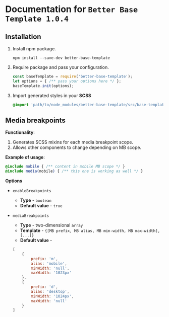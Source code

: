 # Documentation for `Better Base Template 1.0.4`

## Installation
 
1) Install npm package.
    ```
    npm install --save-dev better-base-template
    ```
    
2) Require package and pass your configuration.
    ```javascript
    const baseTemplate = require('better-base-template');
    let options = { /** pass your options here */ };
    baseTemplate.init(options);
    ```
    
3) Import generated styles in your **SCSS**

    ```scss
    @import 'path/to/node_modules/better-base-template/src/base-template'; 
    ```

## Media breakpoints

**Functionality**:
1) Generates SCSS mixins for each media breakpoint scope.
2) Allows other components to change depending on MB scope.

**Example of usage**:

```scss
@include mobile { /** content in mobile MB scope */ }
@include media(mobile) { /** this one is working as well */ }
```

**Options**

- `enableBreakpoints`
    - **Type** - `boolean`
    - **Default value** - `true`
    
- `mediaBreakpoints`
    - **Type** - two-dimensional `array`
    - **Template** - `{[MB prefix, MB alias, MB min-width, MB max-width],[...]}`
    - **Default value** - 
        
    ```javascript
    [
        {
            prefix: 'm',
            alias: 'mobile',
            minWidth: 'null',
            maxWidth: '1023px'
        }, 
        {
            prefix: 'd',
            alias: 'desktop',
            minWidth: '1024px',
            maxWidth: 'null'
        }
    ]
    ```


    
